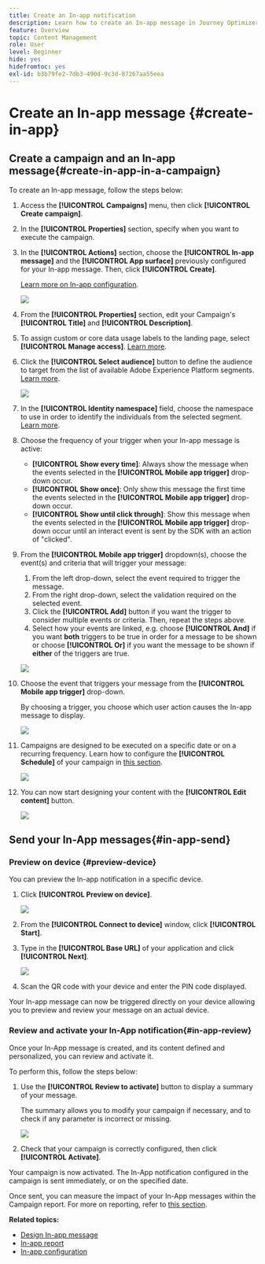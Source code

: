 ```yaml
---
title: Create an In-app notification
description: Learn how to create an In-app message in Journey Optimizer
feature: Overview
topic: Content Management
role: User
level: Beginner
hide: yes
hidefromtoc: yes
exl-id: b3b79fe2-7db3-490d-9c3d-87267aa55eea
---
```

# Create an In-app message {#create-in-app}

## Create a campaign and an In-app message{#create-in-app-in-a-campaign}

To create an In-app message, follow the steps below:

1. Access the **[!UICONTROL Campaigns]** menu, then click **[!UICONTROL Create campaign]**.

1. In the **[!UICONTROL Properties]** section, specify when you want to execute the campaign.

1. In the **[!UICONTROL Actions]** section, choose the **[!UICONTROL In-app message]** and the **[!UICONTROL App surface]** previously configured for your In-app message. Then, click **[!UICONTROL Create]**. 

    [Learn more on In-app configuration](inapp-configuration.md).

    ![](assets/in_app_create_1.png)

1. From the **[!UICONTROL Properties]** section, edit your Campaign's **[!UICONTROL Title]** and **[!UICONTROL Description]**.

1. To assign custom or core data usage labels to the landing page, select **[!UICONTROL Manage access]**. [Learn more](../administration/object-based-access.md).

1. Click the **[!UICONTROL Select audience]** button to define the audience to target from the list of available Adobe Experience Platform segments. [Learn more](../segment/about-segments.md).

    ![](assets/in_app_create_2.png)

1. In the **[!UICONTROL Identity namespace]** field, choose the namespace to use in order to identify the individuals from the selected segment. [Learn more](../event/about-creating.md#select-the-namespace).

1. Choose the frequency of your trigger when your In-app message is active:

    * **[!UICONTROL Show every time]**: Always show the message when the events selected in the **[!UICONTROL Mobile app trigger]** drop-down occur.
    * **[!UICONTROL Show once]**: Only show this message the first time the events selected in the **[!UICONTROL Mobile app trigger]** drop-down occur.
    * **[!UICONTROL Show until click through]**: Show this message when the events selected in the **[!UICONTROL Mobile app trigger]** drop-down occur until an interact event is sent by the SDK with an action of "clicked".

1. From the **[!UICONTROL Mobile app trigger]** dropdown(s), choose the event(s) and criteria that will trigger your message:

    1. From the left drop-down, select the event required to trigger the message.
    1. From the right drop-down, select the validation required on the selected event.
    1. Click the **[!UICONTROL Add]** button if you want the trigger to consider multiple events or criteria. Then, repeat the steps above.
    1. Select how your events are linked, e.g. choose **[!UICONTROL And]** if you want **both** triggers to be true in order for a message to be shown or choose **[!UICONTROL Or]** if you want the message to be shown if **either** of the triggers are true.

    ![](assets/in_app_create_3.png)

1. Choose the event that triggers your message from the **[!UICONTROL Mobile app trigger]**
drop-down. 
    
    By choosing a trigger, you choose which user action causes the In-app message to display.

    ![](assets/in_app_create_3.png)

1. Campaigns are designed to be executed on a specific date or on a recurring frequency. Learn how to configure the **[!UICONTROL Schedule]** of your campaign in [this section](../campaigns/create-campaign.md#schedule). 

    ![](assets/in-app-schedule.png)

1. You can now start designing your content with the **[!UICONTROL Edit content]** button. 

    ![](assets/in_app_create_4.png)

## Send your In-App messages{#in-app-send}

### Preview on device {#preview-device}

You can preview the In-app notification in a specific device.

1. Click **[!UICONTROL Preview on device]**.

    ![](assets/in_app_create_6.png)

1. From the **[!UICONTROL Connect to device]** window, click **[!UICONTROL Start]**.

1. Type in the **[!UICONTROL Base URL]** of your application and click **[!UICONTROL Next]**.

    ![](assets/in_app_create_7.png)

1. Scan the QR code with your device and enter the PIN code displayed. 

Your In-app message can now be triggered directly on your device allowing you to preview and review your message on an actual device. 

### Review and activate your In-App notification{#in-app-review}

Once your In-App message is created, and its content defined and personalized, you can review and activate it.

To perform this, follow the steps below:

1. Use the **[!UICONTROL Review to activate]** button to display a summary of your message.

    The summary allows you to modify your campaign if necessary, and to check if any parameter is incorrect or missing.

    ![](assets/in_app_create_5.png)

1. Check that your campaign is correctly configured, then click **[!UICONTROL Activate]**.

Your campaign is now activated. The In-App notification configured in the campaign is sent immediately, or on the specified date.

Once sent, you can measure the impact of your In-App messages within the Campaign report. For more on reporting, refer to [this section](inapp-report.md).

**Related topics:**

* [Design In-app message](design-in-app.md)
* [In-app report](inapp-report.md)
* [In-app configuration](inapp-configuration.md)
